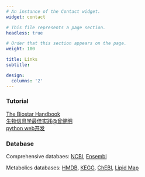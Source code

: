 ```yaml
---
# An instance of the Contact widget.
widget: contact

# This file represents a page section.
headless: true

# Order that this section appears on the page.
weight: 100

title: Links
subtitle: 

design:
  columns: '2'
---
```

### Tutorial
[The Biostar Handbook ](https://www.biostarhandbook.com)  
[生物信息学最佳实践@曾健明 ](http://www.biotrainee.com/jmzeng/book/basic/)  
[python web开发 ](https://developer.mozilla.org/zh-CN/docs/Learn/Getting_started_with_the_web)  
### Database
Comprehensive databaes: 
[NCBI](https://www.ncbi.nlm.nih.gov), 
[Ensembl](https://uswest.ensembl.org/index.html)  

Metabolics databases:
[HMDB](https://hmdb.ca), 
[KEGG](https://www.genome.jp/kegg/),
[ChEBI](https://www.ebi.ac.uk/chebi/),
[Lipid Map](https://www.lipidmaps.org)  

